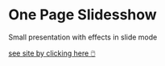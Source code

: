 # One Page Slidesshow

Small presentation with effects in slide mode

[see site by clicking here 🖱️](https://klich1984.github.io/OnePageSlideshow/)